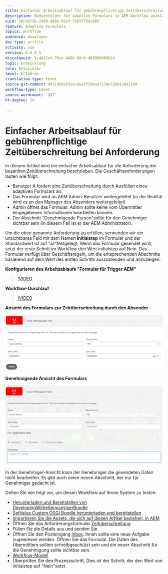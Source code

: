 ```yaml
---
title: Einfacher Arbeitsablauf für gebührenpflichtige Zeitüberschreitung bei Anforderung
description: Bedienfelder für adaptive Formulare in AEM Workflow ausblenden und einblenden
uuid: 28ceb72b-24d9-488e-92af-7e85775dc682
feature: Adaptive Formulare
topics: workflow
audience: developer
doc-type: article
activity: use
version: 6.4,6.5
discoiquuid: 1c4822e6-76ce-446b-98cb-408900d68b24
topic: Entwicklung
role: Entwickler
level: Erfahren
translation-type: tm+mt
source-git-commit: d9714b9a291ec3ee5f3dba9723de72bb120d2149
workflow-type: tm+mt
source-wordcount: '337'
ht-degree: 1%

---
```



# Einfacher Arbeitsablauf für gebührenpflichtige Zeitüberschreitung bei Anforderung

In diesem Artikel wird ein einfacher Arbeitsablauf für die Anforderung der bezahlten Zeitüberschreitung beschrieben. Die Geschäftsanforderungen lauten wie folgt:

* Benutzer A fordert eine Zeitüberschreitung durch Ausfüllen eines adaptiven Formulars an.
* Das Formular wird an AEM Admin-Benutzer weitergeleitet (in der Realität wird es an den Manager des Absenders weitergeleitet)
* Admin öffnet das Formular. Admin sollte keine vom Übermittler eingegebenen Informationen bearbeiten können.
* Der Abschnitt &quot;Genehmigende Person&quot;sollte für den Genehmiger sichtbar sein (in diesem Fall ist er der AEM Administrator).

Um die oben genannte Anforderung zu erfüllen, verwenden wir ein unsichtbares Feld mit dem Namen **initialstep** im Formular und der Standardwert ist auf &quot;Ja&quot;festgelegt. Wenn das Formular gesendet wird, setzt der erste Schritt im Workflow den Wert initialstep auf Nein. Das Formular verfügt über Geschäftsregeln, um die entsprechenden Abschnitte basierend auf dem Wert des ersten Schritts auszublenden und anzuzeigen.

**Konfigurieren des Arbeitsablaufs &quot;Formular für Trigger AEM&quot;**

>[!VIDEO](https://video.tv.adobe.com/v/28406?quality=9&learn=on)

**Workflow-Durchlauf**

>[!VIDEO](https://video.tv.adobe.com/v/28407?quality=9&learn=on)

**Ansicht des Formulars zur Zeitüberschreitung durch den Absender**

![initialstep](assets/initialstep.gif)

**Genehmigende Ansicht des Formulars**

![viewansicht](assets/approversview.gif)

In der Genehmiger-Ansicht kann der Genehmiger die gesendeten Daten nicht bearbeiten. Es gibt auch einen neuen Abschnitt, der nur für Genehmiger gedacht ist.

Gehen Sie wie folgt vor, um diesen Workflow auf Ihrem System zu testen:
* [Herunterladen und Bereitstellen von DevelopingWitheServiceUserBundle](/help/forms/assets/common-osgi-bundles/DevelopingWithServiceUser.jar)
* [SetValue Custom OSGI Bundle herunterladen und bereitstellen](/help/forms/assets/common-osgi-bundles/SetValueApp.core-1.0-SNAPSHOT.jar)
* [Importieren Sie die Assets, die sich auf diesen Artikel beziehen, in AEM](assets/helpxworkflow.zip)
* Öffnen Sie das Anforderungsformular [Zeitüberschreitung](http://localhost:4502/content/dam/formsanddocuments/helpx/timeoffrequestform/jcr:content?wcmmode=disabled)
* Füllen Sie die Details aus und senden Sie
* Öffnen Sie den Posteingang [inbox](http://localhost:4502/mnt/overlay/cq/inbox/content/inbox.html). Ihnen sollte eine neue Aufgabe zugewiesen werden. Öffnen Sie das Formular. Die Daten des Übermittlers sollten schreibgeschützt sein und ein neuer Abschnitt für die Genehmigung sollte sichtbar sein.
* [Workflow-Modell](http://localhost:4502/editor.html/conf/global/settings/workflow/models/helpxworkflow.html)
* Überprüfen Sie den Prozessschritt. Dies ist der Schritt, der den Wert von initialstep auf &quot;Nein&quot;setzt.
